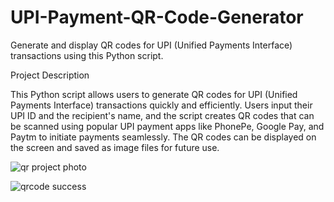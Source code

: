# UPI-Payment-QR-Code-Generator
Generate and display QR codes for UPI (Unified Payments Interface) transactions using this Python script.

Project Description

This Python script allows users to generate QR codes for UPI (Unified Payments Interface) transactions quickly and efficiently. Users input their UPI ID and the recipient's name, and the script creates QR codes that can be scanned using popular UPI payment apps like PhonePe, Google Pay, and Paytm to initiate payments seamlessly. The QR codes can be displayed on the screen and saved as image files for future use.



![qr project photo](https://github.com/Naveenyeshala/UPI-Payment-QR-Code-Generator/assets/158730862/f70d0ba8-e1ec-4f74-9cf8-85f516d6e797)




![qrcode success](https://github.com/Naveenyeshala/UPI-Payment-QR-Code-Generator/assets/158730862/41c4f3ff-0bd6-49ca-a3d4-c171ca15888d)


